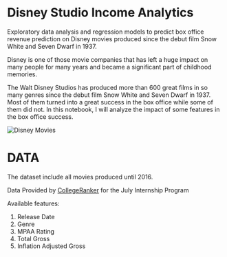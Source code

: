# Disney Studio Income Analytics
Exploratory data analysis and regression models to predict box office revenue prediction on Disney movies produced since the debut film Snow White and Seven Dwarf in 1937.

Disney is one of those movie companies that has left a huge impact on many people for many years and became a significant part of childhood memories.

The Walt Disney Studios has produced more than 600 great films in so many genres since the debut film Snow White and Seven Dwarf in 1937. Most of them turned into a great success in the box office while some of them did not. In this notebook, I will analyze the impact of some features in the box office success.

![Disney Movies](./Disney_Studio_Income_Analytics\disney.png)

# DATA
The dataset include all movies produced until 2016.

Data Provided by [CollegeRanker](https://www.linkedin.com/company/collegeranker-india/) for the July Internship Program

Available features:

1. Release Date
2. Genre
3. MPAA Rating
4. Total Gross
5. Inflation Adjusted Gross
